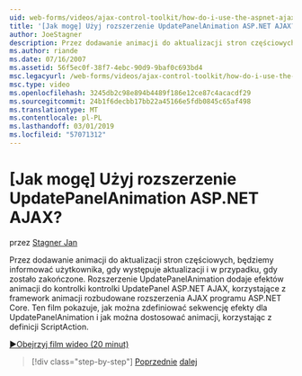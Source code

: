 ```yaml
---
uid: web-forms/videos/ajax-control-toolkit/how-do-i-use-the-aspnet-ajax-updatepanelanimation-extender
title: '[Jak mogę] Użyj rozszerzenie UpdatePanelAnimation ASP.NET AJAX? | Microsoft Docs'
author: JoeStagner
description: Przez dodawanie animacji do aktualizacji stron częściowych, będziemy informować użytkownika, gdy występuje aktualizacji i w przypadku, gdy zostało zakończone. Rozszerzenie UpdatePanelAnimation...
ms.author: riande
ms.date: 07/16/2007
ms.assetid: 56f5ec0f-38f7-4ebc-90d9-9baf0c693bd4
msc.legacyurl: /web-forms/videos/ajax-control-toolkit/how-do-i-use-the-aspnet-ajax-updatepanelanimation-extender
msc.type: video
ms.openlocfilehash: 3245db2c98e894b4489f186e12ce87c4acacdf29
ms.sourcegitcommit: 24b1f6decbb17bb22a45166e5fdb0845c65af498
ms.translationtype: MT
ms.contentlocale: pl-PL
ms.lasthandoff: 03/01/2019
ms.locfileid: "57071312"
---
```

<a name="how-do-i-use-the-aspnet-ajax-updatepanelanimation-extender"></a>[Jak mogę] Użyj rozszerzenie UpdatePanelAnimation ASP.NET AJAX?
====================
przez [Stagner Jan](https://github.com/JoeStagner)

Przez dodawanie animacji do aktualizacji stron częściowych, będziemy informować użytkownika, gdy występuje aktualizacji i w przypadku, gdy zostało zakończone. Rozszerzenie UpdatePanelAnimation dodaje efektów animacji do kontrolki kontrolki UpdatePanel ASP.NET AJAX, korzystające z framework animacji rozbudowane rozszerzenia AJAX programu ASP.NET Core. Ten film pokazuje, jak można zdefiniować sekwencję efekty dla UpdatePanelAnimation i jak można dostosować animacji, korzystając z definicji ScriptAction.

[&#9654;Obejrzyj film wideo (20 minut)](https://channel9.msdn.com/Blogs/ASP-NET-Site-Videos/how-do-i-use-the-aspnet-ajax-updatepanelanimation-extender)

> [!div class="step-by-step"]
> [Poprzednie](how-do-i-use-the-aspnet-ajax-slideshow-extender.md)
> [dalej](how-do-i-the-ajax-toolkit-reorder-control.md)
